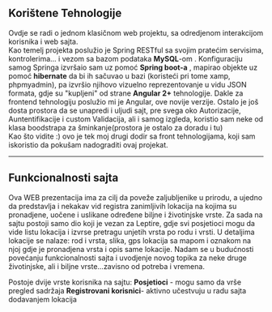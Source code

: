 

<!DOCTYPE html>
<html>
<body>
  
 <h2>
Korištene Tehnologije
 </h2>
 
 Ovdje se radi o jednom klasičnom web projektu, sa odredjenom interakcijom korisnika i web sajta.
      <br> Kao temelj projekta poslužio je Spring  RESTful sa svojim pratećim servisima, kontrolerima... i vezom sa bazom podataka  <strong>MySQL</strong>-om . Konfiguraciju samog Springa izvršaio sam uz pomoć <strong>Spring boot-a</strong> , mapirao objekte uz pomoć
      <strong> hibernate</strong> da bi ih sačuvao u bazi (koristeći pri tome xamp, phpmyadmin), pa izvršio njihovo vizuelno reprezentovanje u vidu JSON formata, gdje su "kupljeni" od strane <strong>Angular 2+</strong> tehnologije. Dakle za frontend tehnologiju poslužio mi je Angular, ove novije verzije.
      Ostalo je još dosta prostora da se unapredi i uljudi sajt, pre svega oko Autorizacije, Auntentifikacije i custom Validacija, ali i samog izgleda, koristio sam neke od klasa boodstrapa za šminkanje(prostora je ostalo za doradu i tu)
      <br> Kao što vidite :) ovo je tek moj drugi dodir sa front tehnologijama, koji sam iskoristio da pokušam nadograditi ovaj
      projekat.

<hr>
  <h2>Funkcionalnosti sajta</h2>
    <p>
              Ova WEB prezentacija ima za cilj da poveže zaljubljenike u prirodu, a ujedno da predstavlja i nekakav vid registra zanimljivih
              lokacija na kojima su pronadjene, uočene i uslikane određene biljne i životinjske vrste. Za sada na sajtu postoji
              samo dio koji je vezan za Leptire, gdje svi posjetioci mogu da vide listu lokacija i izvrse pretragu unjetih vrsta
              po rodu i vrsti. U detaljima lokacije se nalaze: rod i vrsta, slika, gps lokacija sa mapom i oznakom na njoj gdje je pronadjena
              vrsta i opis same lokacije. Nadam se u budućnosti povećanju funkcionalnosti sajta i uvodjenje novog topika za neke druge životinjske, ali i biljne vrste...zavisno od potreba
              i vremena.
           
  
Postoje dvije vrste korisnika na sajtu:
<strong> Posjetioci</strong> - mogu samo da vrše pregled sadržaja
<strong> Registrovani korisnici</strong>- aktivno učestvuju u radu sajta dodavanjem lokacija
       
         

                
           
</body>
</html>

     
           
     
